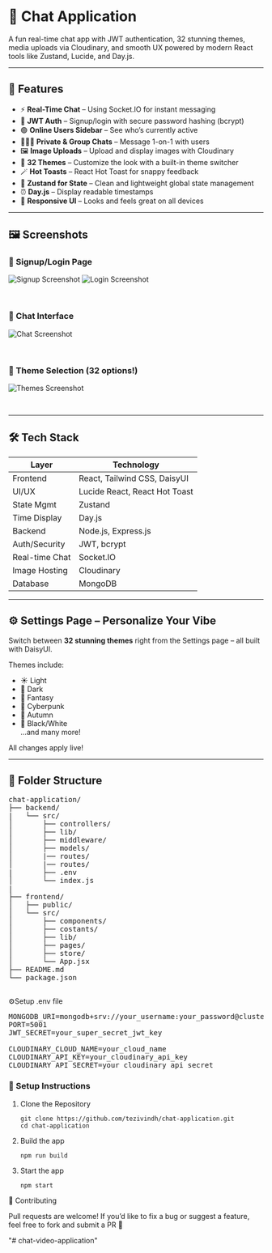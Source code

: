 # 💬 Chat Application

A fun real-time chat app with JWT authentication, 32 stunning themes, media uploads via Cloudinary, and smooth UX powered by modern React tools like Zustand, Lucide, and Day.js.

---

## 🚀 Features

- ⚡ **Real-Time Chat** – Using Socket.IO for instant messaging
- 🔐 **JWT Auth** – Signup/login with secure password hashing (bcrypt)
- 🟢 **Online Users Sidebar** – See who’s currently active
- 🧑‍🤝‍🧑 **Private & Group Chats** – Message 1-on-1 with users
- 🖼️ **Image Uploads** – Upload and display images with Cloudinary
- 🎨 **32 Themes** – Customize the look with a built-in theme switcher
- 🪄 **Hot Toasts** – React Hot Toast for snappy feedback
- 🧠 **Zustand for State** – Clean and lightweight global state management
- ⏰ **Day.js** – Display readable timestamps
- 📱 **Responsive UI** – Looks and feels great on all devices

---

## 🖼️ Screenshots

### 🔐 Signup/Login Page

![Signup Screenshot](https://res.cloudinary.com/dxgzgmmnp/image/upload/v1745260929/jjlfbtcxwmhkqn1pbtib.png)
![Login Screenshot](https://res.cloudinary.com/dxgzgmmnp/image/upload/v1745260943/uqmbevd3oak38wwia4zs.png)

&nbsp;

### 💬 Chat Interface

![Chat Screenshot](https://res.cloudinary.com/dxgzgmmnp/image/upload/v1745260917/jkumoppkl6w1p7uokqc0.png)

&nbsp;

### 🎨 Theme Selection (32 options!)

![Themes Screenshot](https://res.cloudinary.com/dxgzgmmnp/image/upload/v1745260960/loz3iev66zlb0sb9jafz.png)

&nbsp;

---

## 🛠️ Tech Stack

| Layer          | Technology                    |
| -------------- | ----------------------------- |
| Frontend       | React, Tailwind CSS, DaisyUI  |
| UI/UX          | Lucide React, React Hot Toast |
| State Mgmt     | Zustand                       |
| Time Display   | Day.js                        |
| Backend        | Node.js, Express.js           |
| Auth/Security  | JWT, bcrypt                   |
| Real-time Chat | Socket.IO                     |
| Image Hosting  | Cloudinary                    |
| Database       | MongoDB                       |

---

## ⚙️ Settings Page – Personalize Your Vibe

Switch between **32 stunning themes** right from the Settings page – all built with DaisyUI.

Themes include:

- ☀️ Light
- 🌙 Dark
- 🐉 Fantasy
- 🧊 Cyberpunk
- 🍁 Autumn
- 🐼 Black/White  
  ...and many more!

All changes apply live!

---

## 📁 Folder Structure

<pre>
chat-application/
├── backend/
|   └── src/
│       ├── controllers/
│       ├── lib/
│       ├── middleware/
│       ├── models/
│       |── routes/
│       |── routes/
|       ├── .env
│       └── index.js
|
├── frontend/
│   ├── public/
│   └── src/
│       ├── components/
│       ├── costants/
│       ├── lib/
│       ├── pages/
│       ├── store/
│       └── App.jsx
├── README.md
└── package.json

</pre>

⚙️Setup .env file

<pre>
MONGODB_URI=mongodb+srv://your_username:your_password@cluster0.ggok6.mongodb.net/chat_db?retryWrites=true&w=majority&appName=Cluster0
PORT=5001
JWT_SECRET=your_super_secret_jwt_key

CLOUDINARY_CLOUD_NAME=your_cloud_name
CLOUDINARY_API_KEY=your_cloudinary_api_key
CLOUDINARY_API_SECRET=your_cloudinary_api_secret
</pre>

### 🔧 Setup Instructions

1. Clone the Repository

   ```shell
   git clone https://github.com/tezivindh/chat-application.git
   cd chat-application
   ```

2. Build the app

   ```shell
   npm run build
   ```

3. Start the app

   ```shell
   npm start
   ```

🤝 Contributing

<p>
Pull requests are welcome! If you’d like to fix a bug or suggest a feature, feel free to fork and submit a PR 🚀</p>
"# chat-video-application" 
